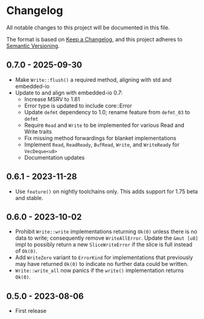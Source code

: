 # Changelog

All notable changes to this project will be documented in this file.

The format is based on [Keep a Changelog](https://keepachangelog.com/en/1.0.0/),
and this project adheres to [Semantic Versioning](https://semver.org/spec/v2.0.0.html).

## 0.7.0 - 2025-09-30

- Make `Write::flush()` a required method, aligning with std and embedded-io
- Update to and align with embedded-io 0.7:
  - Increase MSRV to 1.81
  - Error type is updated to include core::Error
  - Update `defmt` dependency to 1.0; rename feature from `defmt_03` to `defmt`
  - Require `Read` and `Write` to be implemented for various Read and Write traits
  - Fix missing method forwardings for blanket implementations
  - Implement `Read`, `ReadReady`, `BufRead`, `Write`, and `WriteReady` for `VecDeque<u8>`
  - Documentation updates

## 0.6.1 - 2023-11-28

- Use `feature()` on nightly toolchains only. This adds support for 1.75 beta and stable.

## 0.6.0 - 2023-10-02

- Prohibit `Write::write` implementations returning `Ok(0)` unless there is no
  data to write; consequently remove `WriteAllError`.
  Update the `&mut [u8]` impl to possibly return
  a new `SliceWriteError` if the slice is full instead of `Ok(0)`.
- Add `WriteZero` variant to `ErrorKind` for implementations that previously
  may have returned `Ok(0)` to indicate no further data could be written.
- `Write::write_all` now panics if the `write()` implementation returns `Ok(0)`.

## 0.5.0 - 2023-08-06

- First release
